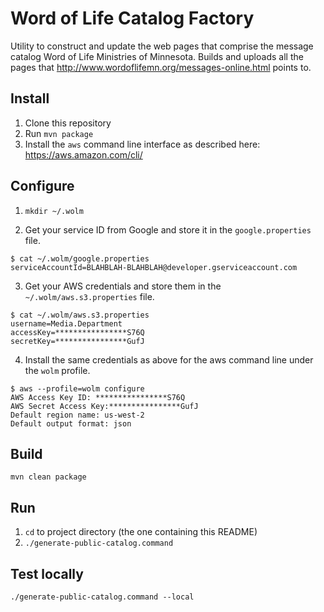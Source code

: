 # Word of Life Catalog Factory

Utility to construct and update the web pages that comprise the message catalog Word of Life Ministries of Minnesota.
Builds and uploads all the pages that http://www.wordoflifemn.org/messages-online.html points to.

## Install

1. Clone this repository
2. Run `mvn package`
3. Install the `aws` command line interface as described here: https://aws.amazon.com/cli/

## Configure

1. `mkdir ~/.wolm`

2. Get your service ID from Google and store it in the `google.properties` file.
```
$ cat ~/.wolm/google.properties
serviceAccountId=BLAHBLAH-BLAHBLAH@developer.gserviceaccount.com
```

3. Get your AWS credentials and store them in the `~/.wolm/aws.s3.properties` file.
```
$ cat ~/.wolm/aws.s3.properties 
username=Media.Department
accessKey=****************S76Q
secretKey=****************GufJ
```

4. Install the same credentials as above for the aws command line under the `wolm` profile.
```
$ aws --profile=wolm configure
AWS Access Key ID: ****************S76Q 
AWS Secret Access Key:****************GufJ 
Default region name: us-west-2
Default output format: json 
```

## Build

`mvn clean package`

## Run

1. `cd` to project directory (the one containing this README)
2. `./generate-public-catalog.command`

## Test locally

```
./generate-public-catalog.command --local
```
